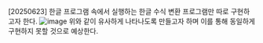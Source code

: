 [20250623]
한글 프로그램 속에서 실행하는 한글 수식 변환 프로그램만 따로 구현하고자 한다.
![image](https://github.com/user-attachments/assets/82676b48-1d6b-4350-9e2a-bfd51748e0d8)
위와 같이 유사하게 나타나도록 만들고자 하며 이를 통해 동일하게 구현하지 못할 것으로 예상한다.

